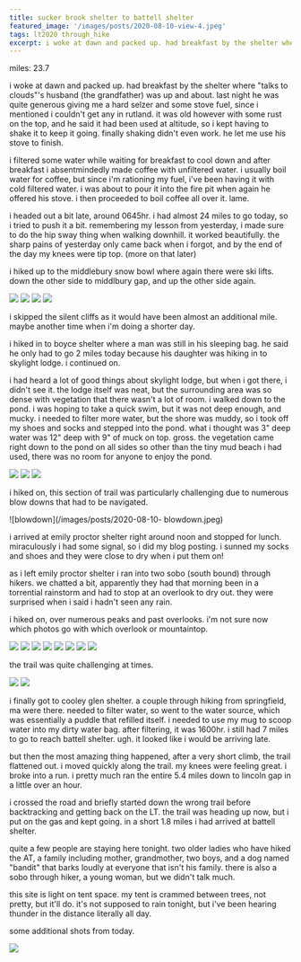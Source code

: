 ```yaml
---
title: sucker brook shelter to battell shelter
featured_image: '/images/posts/2020-08-10-view-4.jpeg'
tags: lt2020 through_hike
excerpt: i woke at dawn and packed up. had breakfast by the shelter where "talks to clouds"'s husband (the grandfather) was up and about.
--- 
```


miles: 23.7

i woke at dawn and packed up. had breakfast by the shelter where "talks to clouds"'s husband (the grandfather) was up and about. last night he was quite generous giving me a hard selzer and some stove fuel, since i mentioned i couldn't get any in rutland. it was old however with some rust on the top, and he said it had been used at altitude, so i kept having to shake it to keep it going. finally shaking didn't even work. he let me use his stove to finish.

i filtered some water while waiting for breakfast to cool down and after breakfast i absentmindedly made coffee with unfiltered water. i usually boil water for coffee, but since i'm rationing my fuel, i've been having it with cold filtered water. i was about to pour it into the fire pit when again he offered his stove. i then proceeded to boil coffee all over it. lame.

i headed out a bit late, around 0645hr. i had almost 24 miles to go today, so i tried to push it a bit. remembering my lesson from yesterday, i made sure to do the hip sway thing when walking downhill. it worked beautifully. the sharp pains of yesterday only came back when i forgot, and by the end of the day my knees were tip top. (more on that later)

i hiked up to the middlebury snow bowl where again there were ski lifts. down the other side to middlbury gap, and up the other side again.

<div class="gallery" data-columns="3">
	<img src="/images/posts/2020-08-10-middlebury-snow-bowl-1.jpeg">
	<img src="/images/posts/2020-08-10-middlebury-snow-bowl-2.jpeg">
	<img src="/images/posts/2020-08-10-middlebury-snow-bowl-3.jpeg">
	<img src="/images/posts/2020-08-10-middlebury-snow-bowl-4.jpeg">
</div>

i skipped the silent cliffs as it would have been almost an additional mile. maybe another time when i'm doing a shorter day.

i hiked in to boyce shelter where a man was still in his sleeping bag. he said he only had to go 2 miles today because his daughter was hiking in to skylight lodge. i continued on.

i had heard a lot of good things about skylight lodge, but when i got there, i didn't see it. the lodge itself was neat, but the surrounding area was so dense with vegetation that there wasn't a lot of room. i walked down to the pond. i was hoping to take a quick swim, but it was not deep enough, and mucky. i needed to filter more water, but the shore was muddy, so i took off my shoes and socks and stepped into the pond. what i thought was 3" deep water was 12" deep with 9" of muck on top. gross. the vegetation came right down to the pond on all sides so other than the tiny mud beach i had used, there was no room for anyone to enjoy the pond.

<div class="gallery" data-columns="3">
	<img src="/images/posts/2020-08-10-skylight-lodge.jpeg">
	<img src="/images/posts/2020-08-10-skylight-pond-1.jpeg">
	<img src="/images/posts/2020-08-10-skylight-pond-2.jpeg">
</div>

i hiked on, this section of trail was particularly challenging due to numerous blow downs that had to be navigated.

![blowdown](/images/posts/2020-08-10- blowdown.jpeg)

i arrived at emily proctor shelter right around noon and stopped for lunch. miraculously i had some signal, so i did my blog posting. i sunned my socks and shoes and they were close to dry when i put them on!

as i left emily proctor shelter i ran into two sobo (south bound) through hikers. we chatted a bit, apparently they had that morning been in a torrential rainstorm and had to stop at an overlook to dry out. they were surprised when i said i hadn't seen any rain.

i hiked on, over numerous peaks and past overlooks. i'm not sure now which photos go with which overlook or mountaintop.

<div class="gallery" data-columns="3">
	<img src="/images/posts/2020-08-10-view-1.jpeg">
	<img src="/images/posts/2020-08-10-view-2.jpeg">
	<img src="/images/posts/2020-08-10-view-3.jpeg">
	<img src="/images/posts/2020-08-10-view-4.jpeg">
	<img src="/images/posts/2020-08-10-view-5.jpeg">
	<img src="/images/posts/2020-08-10-view-6.jpeg">
	<img src="/images/posts/2020-08-10-view-7.jpeg">
	<img src="/images/posts/2020-08-10-view-8.jpeg">
</div>

the trail was quite challenging at times.

<div class="gallery" data-columns="3">
	<img src="/images/posts/2020-08-10-challenging-trail-1.jpeg">
	<img src="/images/posts/2020-08-10-challenging-trail-2.jpeg>
	<img src="/images/posts/2020-08-10-challenging-trail-3.jpeg">
</div>

i finally got to cooley glen shelter. a couple through hiking from springfield, ma were there. needed to filter water, so went to the water source, which was essentially a puddle that refilled itself. i needed to use my mug to scoop water into my dirty water bag. after filtering, it was 1600hr. i still had 7 miles to go to reach battell shelter. ugh. it looked like i would be arriving late.

but then the most amazing thing happened, after a very short climb, the trail flattened out. i moved quickly along the trail. my knees were feeling great. i broke into a run. i pretty much ran the entire 5.4 miles down to lincoln gap in a little over an hour.

i crossed the road and briefly started down the wrong trail before backtracking and getting back on the LT. the trail was heading up now, but i put on the gas and kept going. in a short 1.8 miles i had arrived at battell shelter.

quite a few people are staying here tonight. two older ladies who have hiked the AT, a family including mother, grandmother, two boys, and a dog named "bandit" that barks loudly at everyone that isn't his family. there is also a sobo through hiker, a young woman, but we didn't talk much.

this site is light on tent space. my tent is crammed between trees, not pretty, but it'll do. it's not supposed to rain tonight, but i've been hearing thunder in the distance literally all day.

some additional shots from today.

<div class="gallery" data-columns="3">
	<img src="/images/posts/2020-08-10-joe-pie-weed.jpeg">
	<img src="/images/posts/2020-08-10-indian-pipe.jpeg>
</div>
